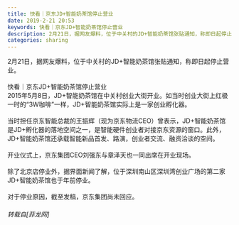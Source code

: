 ```yaml
---
title: 快看｜京东JD+智能奶茶馆停止营业
date: 2019-2-21 20:53
keywords: 快看｜京东JD+智能奶茶馆停止营业
description: 2月21日，据网友爆料，位于中关村的JD+智能奶茶馆张贴通知，称即日起停止营业。快看｜京东JD+智能奶茶馆停止营业2015年5月8日，JD+智能奶茶馆在中关村创业大街开业。如当时创业大街上红极一时的“3W咖啡”一样，JD+智能奶茶馆实际上是一家创业孵化器。当时担任京东智能总裁的王振辉（现为京东物流CEO）曾表示，JD+智能奶茶馆是JD+孵化器的落地空间之一，是智能硬件创业者对接京东资源的窗口。此外，JD+智能奶茶馆还承载智能新品首发、路演，创业者交流、融资洽谈的空间。开业仪式上，京东集团CEO刘强东与章泽天也一同出席在开业现场。除了北京店停业外，据界面新闻了解，位于深圳南山区深圳湾创业广场的第二家JD+智能奶茶馆也于年前停业。对于停业原因，截至发稿，京东集团尚未回应。
categories: sharing
---
```

<td class="t_f" id="postmessage_3088078">

2月21日，据网友爆料，位于中关村的JD+智能奶茶馆张贴通知，称即日起停止营业。<br/>
<img alt="" border="0" class="zoom" data-cf-modified-8c7639fba4af831b37c0cf89-="" file="http://p1.pstatp.com/large/pgc-image/RIhDoN57QTNPR3" id="aimg_PHZ0g" lazyloadthumb="1" onclick="" onmouseover="" src="http://p1.pstatp.com/large/pgc-image/RIhDoN57QTNPR3"/><br/>
<br/>
快看｜京东JD+智能奶茶馆停止营业<br/>
2015年5月8日，JD+智能奶茶馆在中关村创业大街开业。如当时创业大街上红极一时的“3W咖啡”一样，JD+智能奶茶馆实际上是一家创业孵化器。<br/>
<br/>
当时担任京东智能总裁的王振辉（现为京东物流CEO）曾表示，JD+智能奶茶馆是JD+孵化器的落地空间之一，是智能硬件创业者对接京东资源的窗口。此外，JD+智能奶茶馆还承载智能新品首发、路演，创业者交流、融资洽谈的空间。<br/>
<br/>
开业仪式上，京东集团CEO刘强东与章泽天也一同出席在开业现场。<br/>
<br/>
除了北京店停业外，据界面新闻了解，位于深圳南山区深圳湾创业广场的第二家JD+智能奶茶馆也于年前停业。<br/>
<br/>
对于停业原因，截至发稿，京东集团尚未回应。</td>
###### 转载自[菲龙网]